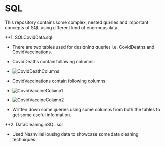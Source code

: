 # SQL
This repository contains some complex, nested queries and important concepts of SQL using different kind of enormous data.

**1. SQLCovidData.sql
- There are two tables used for designing queries i.e. CovidDeaths and CovidVaccinations.

- CovidDeaths contain following columns: 

- ![CovidDeathColumns](https://user-images.githubusercontent.com/71366844/147891334-769437df-ca65-455f-82cd-8b0297fdbac4.png)

- CovidVaccinations contain following columns:

- ![CovidVaccineColumn1](https://user-images.githubusercontent.com/71366844/147891393-17fed46c-0bb3-406a-9ddb-1923e09e2260.png)

-   ![CovidVaccineColumn2](https://user-images.githubusercontent.com/71366844/147891396-ee6ef614-4ebc-4d3d-b45a-d80522db4232.png)

- Written down some queries using some columns from both the tables to get some useful information.


**2. DataCleaninginSQL.sql
- Used NashvilleHousing data to showcase some data cleaning techniques. 
